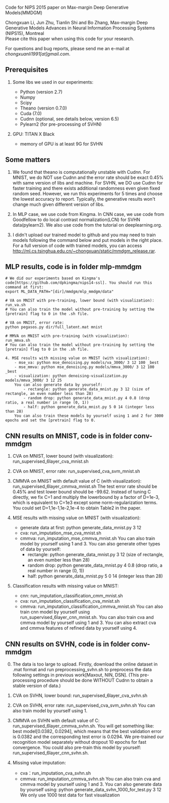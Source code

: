 Code for NIPS 2015 paper on Max-margin Deep Generative Models(MMDGM)

Chongxuan Li, Jun Zhu, Tianlin Shi and Bo Zhang,
Max-margin Deep Generative Models 
Advances in Neural Information Processing Systems (NIPS15), Montreal  
Please cite this paper when using this code for your research.

For questions and bug reports, please send me an e-mail at _chongxuanli1991[at]gmail.com_.


## Prerequisites

1. Some libs we used in our experiments:
    - Python (version 2.7)
	- Numpy
    - Scipy
    - Theano (version 0.7.0)
    - Cuda (7.0)
    - Cudnn (optional, see details below, version 6.5)
    - Pylearn2 (for pre-processing of SVHN)

2. GPU: TITAN X Black
    - memory of GPU is at least 9G for SVHN

## Some matters

1. We found that theano is computationally unstable with Cudnn. For MNIST, we do NOT use Cudnn and the error rate should be exact 0.45% with same version of libs and machine. For SVHN, we DO use Cudnn for faster training and there exists additional randomness even given fixed random seed. However, we run this experiments for 5 times and choose the lowest accuracy to report. Typically, the generative results won't change much given different version of libs. 

2. In MLP case, we use code from Kingma. In CNN case, we use code from Goodfellow to do local contrast normalization(LCN) for SVHN data(pylearn2). We also use code from the tutorial on deeplearning.org.

3. I didn't upload our trained model to github and you may need to train models following the command below and put models in the right place. For a full version of code with trained models, you can access http://ml.cs.tsinghua.edu.cn/~chongxuan/static/mmdgm_release.rar.

## MLP results, code is in folder mlp-mmdgm

```
# We did our experiments based on Kingma's code[https://github.com/dpkingma/nips14-ssl]. You should run this command at first: 
export ML_DATA_PATH="[dir]/mmdgm/mlp_mmdgm/data"

# VA on MNIST with pre-training, lower bound (with visualization): 
run_va.sh
# You can also train the model without pre-training by setting the [pretrain] flag to 0 in the .sh file.

# VA on MNIST, error rate: 
python pegasos.py dir/full_latent.mat mnist

# MMVA on MNIST with pre-training (with visualization): 
run_mmva.sh
# You can also train the model without pre-training by setting the [pretrain] flag to 0 in the .sh file.

4. MSE results with missing value on MNIST (with visualization): 
    - mse_va: python mse_denoising.py models/va_3000/ 3 12 100 _best
    - mse_mmva: python mse_denoising.py models/mmva_3000/ 3 12 100 _best
    - visualization: python denoising-visualization.py models/mmva_3000/ 3 12 25
    You can also generate data by yourself:
        - rectangle: python generate_data_mnist.py 3 12 (size of rectangle, an even number less than 28)
        - random drop: python generate_data_mnist.py 4 0.8 (drop ratio, a real number in range (0, 1))
        - half: python generate_data_mnist.py 5 0 14 (integer less than 28)
    You can also train these models by yourself using 1 and 2 for 3000 epochs and set the [pretrain] flag to 0.
```

## CNN results on MNIST, code is in folder conv-mmdgm

1. CVA on MNIST, lower bound (with visualization): run_supervised_6layer_cva_mnist.sh

2. CVA on MNIST, error rate: run_supervised_cva_svm_mnist.sh

3. CMMVA on MNIST with default value of C (with visualization): run_supervised_6layer_cmmva_mnist.sh
    The test error rate should be 0.45% and test lower bound should be -99.62. Instead of tuning C directly, we fix C=1 and multiply the lowerbound by a factor of D=1e-3, which is equivalent to C=1e3 except some norm-regularization terms. You could set D=1,1e-1,1e-2,1e-4 to obtain Table2 in the paper.

4. MSE results with missing value on MNIST (with visualization):
    - generate data at first: python generate_data_mnist.py 3 12
    - cva: run_imputation_mse_cva_mnist.sh
    - cmmva: run_imputation_mse_cmmva_mnist.sh
    You can also train model by yourself using 1 and 3.
    You can also generate other types of data by yourself:
        - rectangle: python generate_data_mnist.py 3 12 (size of rectangle, an even number less than 28)
        - random drop: python generate_data_mnist.py 4 0.8 (drop ratio, a real number in range (0, 1))
        - half: python generate_data_mnist.py 5 0 14 (integer less than 28)

5. Classification results with missing value on MNIST:
    - cnn: run_imputation_classification_cmm_mnist.sh
    - cva: run_imputation_classification_cva_mnist.sh
    - cmmva: run_imputation_classification_cmmva_mnist.sh
    You can also train cnn model by yourself using run_supervised_6layer_cnn_mnist.sh.
    You can also train cva and cmmva model by yourself using 1 and 3.
    You can also extract cva and cmmva features of refined data by yourself using 4.


## CNN results on SVHN, code is in folder conv-mmdgm

0. The data is too large to upload. Firstly, download the online dataset in .mat format and run preprocessing_svhn.sh to preprocess the data following settings in previous work[Maxout, NIN, DSN]. (This pre-processing procedure should be done WITHOUT Cudnn to obtain a stable version of data.)

1. CVA on SVHN, lower bound: run_supervised_6layer_cva_svhn.sh

2. CVA on SVHN, error rate: run_supervised_cva_svm_svhn.sh
    You can also train model by yourself using 1.

3. CMMVA on SVHN with default value of C: run_supervised_6layer_cmmva_svhn.sh.
    You will get something like: best model[0.0382, 0.0294], which means that the best validation error is 0.0382 and the corresponding test error is 0.0294.
    We pre-trained our recognition model separately without dropout 10 epochs for fast convergence. You could also pre-train this model by yourself: run_supervised_6layer_cnn_svhn.sh.

4. Missing value imputation: 
    - cva：run_imputation_cva_svhn.sh
    - cmmva: run_imputation_cmmva_svhn.sh
    You can also train cva and cmmva model by yourself using 1 and 3.
    You can also generate data by yourself using:
        python generate_data_svhn_1000_for_test.py 3 12
    We only use 1000 test data for fast visualization




